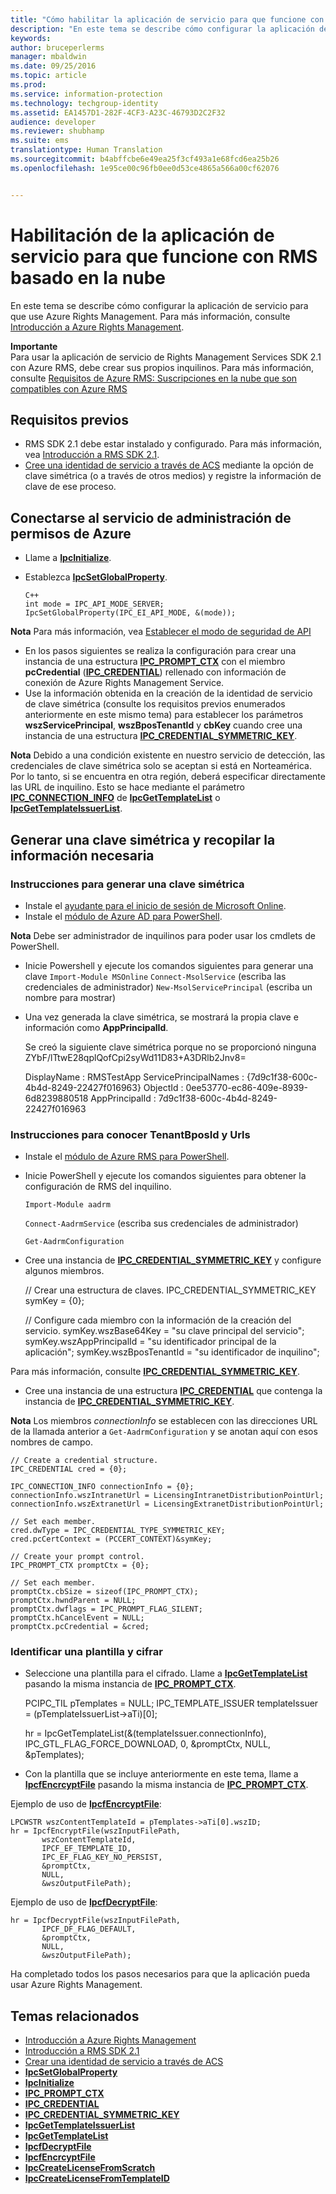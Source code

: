 ```yaml
---
title: "Cómo habilitar la aplicación de servicio para que funcione con RMS basado en la nube | Azure RMS"
description: "En este tema se describe cómo configurar la aplicación de servicio para que use Azure Rights Management."
keywords: 
author: bruceperlerms
manager: mbaldwin
ms.date: 09/25/2016
ms.topic: article
ms.prod: 
ms.service: information-protection
ms.technology: techgroup-identity
ms.assetid: EA1457D1-282F-4CF3-A23C-46793D2C2F32
audience: developer
ms.reviewer: shubhamp
ms.suite: ems
translationtype: Human Translation
ms.sourcegitcommit: b4abffcbe6e49ea25f3cf493a1e68fcd6ea25b26
ms.openlocfilehash: 1e95ce00c96fb0ee0d53ce4865a566a00cf62076


---
```


# Habilitación de la aplicación de servicio para que funcione con RMS basado en la nube

En este tema se describe cómo configurar la aplicación de servicio para que use Azure Rights Management. Para más información, consulte [Introducción a Azure Rights Management](https://technet.microsoft.com/library/jj585016.aspx).

**Importante**  
Para usar la aplicación de servicio de Rights Management Services SDK 2.1 con Azure RMS, debe crear sus propios inquilinos. Para más información, consulte [Requisitos de Azure RMS: Suscripciones en la nube que son compatibles con Azure RMS](../get-started/requirements-subscriptions.md)

## Requisitos previos

-   RMS SDK 2.1 debe estar instalado y configurado. Para más información, vea [Introducción a RMS SDK 2.1](getting-started-with-ad-rms-2-0.md).
-   [Cree una identidad de servicio a través de ACS](https://msdn.microsoft.com/en-us/library/gg185924.aspx) mediante la opción de clave simétrica (o a través de otros medios) y registre la información de clave de ese proceso.

## Conectarse al servicio de administración de permisos de Azure

-   Llame a [**IpcInitialize**](/information-protection/sdk/2.1/api/win/functions#msipc_ipcinitialize).
-   Establezca [**IpcSetGlobalProperty**](/information-protection/sdk/2.1/api/win/functions#msipc_ipcsetglobalproperty).

        C++
        int mode = IPC_API_MODE_SERVER;
        IpcSetGlobalProperty(IPC_EI_API_MODE, &(mode));


  **Nota**  Para más información, vea [Establecer el modo de seguridad de API](setting-the-api-security-mode-api-mode.md)

     
-   En los pasos siguientes se realiza la configuración para crear una instancia de una estructura [**IPC\_PROMPT\_CTX**](/information-protection/sdk/2.1/api/win/ipc_prompt_ctx#msipc_ipc_prompt_ctx) con el miembro **pcCredential** ([**IPC\_CREDENTIAL**](/information-protection/sdk/2.1/api/win/ipc_credential#msipc_ipc_credential)) rellenado con información de conexión de Azure Rights Management Service.
-   Use la información obtenida en la creación de la identidad de servicio de clave simétrica (consulte los requisitos previos enumerados anteriormente en este mismo tema) para establecer los parámetros **wszServicePrincipal**, **wszBposTenantId** y **cbKey** cuando cree una instancia de una estructura [**IPC\_CREDENTIAL\_SYMMETRIC\_KEY**](/information-protection/sdk/2.1/api/win/ipc_credential_symmetric_key#msipc_ipc_credential_symmetric_key).

**Nota** Debido a una condición existente en nuestro servicio de detección, las credenciales de clave simétrica solo se aceptan si está en Norteamérica. Por lo tanto, si se encuentra en otra región, deberá especificar directamente las URL de inquilino. Esto se hace mediante el parámetro [**IPC\_CONNECTION\_INFO**](/information-protection/sdk/2.1/api/win/ipc_connection_info#msipc_ipc_connection_info) de [**IpcGetTemplateList**](/information-protection/sdk/2.1/api/win/functions#msipc_ipcgettemplatelist) o [**IpcGetTemplateIssuerList**](/information-protection/sdk/2.1/api/win/functions#msipc_ipcgettemplateissuerlist).

## Generar una clave simétrica y recopilar la información necesaria

### Instrucciones para generar una clave simétrica

-   Instale el [ayudante para el inicio de sesión de Microsoft Online](http://go.microsoft.com/fwlink/p/?LinkID=286152).
-   Instale el [módulo de Azure AD para PowerShell](https://bposast.vo.msecnd.net/MSOPMW/8073.4/amd64/AdministrationConfig-en.msi).

**Nota**  Debe ser administrador de inquilinos para poder usar los cmdlets de PowerShell.

-   Inicie Powershell y ejecute los comandos siguientes para generar una clave         `Import-Module MSOnline`
            `Connect-MsolService` (escriba las credenciales de administrador)         `New-MsolServicePrincipal` (escriba un nombre para mostrar)
-   Una vez generada la clave simétrica, se mostrará la propia clave e información como **AppPrincipalId**.


    Se creó la siguiente clave simétrica porque no se proporcionó ninguna ZYbF/lTtwE28qplQofCpi2syWd11D83+A3DRlb2Jnv8=

    DisplayName : RMSTestApp ServicePrincipalNames : {7d9c1f38-600c-4b4d-8249-22427f016963} ObjectId : 0ee53770-ec86-409e-8939-6d8239880518 AppPrincipalId : 7d9c1f38-600c-4b4d-8249-22427f016963


### Instrucciones para conocer **TenantBposId** y **Urls**

-   Instale el [módulo de Azure RMS para PowerShell](https://technet.microsoft.com/en-us/library/jj585012.aspx).
-   Inicie PowerShell y ejecute los comandos siguientes para obtener la configuración de RMS del inquilino.

    `Import-Module aadrm`

    `Connect-AadrmService` (escriba sus credenciales de administrador)

    `Get-AadrmConfiguration`


-   Cree una instancia de [**IPC\_CREDENTIAL\_SYMMETRIC\_KEY**](/information-protection/sdk/2.1/api/win/ipc_credential_symmetric_key#msipc_ipc_credential_symmetric_key) y configure algunos miembros.

    // Crear una estructura de claves.
    IPC_CREDENTIAL_SYMMETRIC_KEY symKey = {0};

    // Configure cada miembro con la información de la creación del servicio.
    symKey.wszBase64Key = "su clave principal del servicio"; symKey.wszAppPrincipalId = "su identificador principal de la aplicación"; symKey.wszBposTenantId = "su identificador de inquilino";


Para más información, consulte [**IPC\_CREDENTIAL\_SYMMETRIC\_KEY**](/information-protection/sdk/2.1/api/win/ipc_credential_symmetric_key#msipc_ipc_credential_symmetric_key).

-   Cree una instancia de una estructura [**IPC\_CREDENTIAL**](/information-protection/sdk/2.1/api/win/ipc_credential#msipc_ipc_credential) que contenga la instancia de [**IPC\_CREDENTIAL\_SYMMETRIC\_KEY**](/information-protection/sdk/2.1/api/win/ipc_credential_symmetric_key#msipc_ipc_credential_symmetric_key).

**Nota** Los miembros *connectionInfo* se establecen con las direcciones URL de la llamada anterior a `Get-AadrmConfiguration` y se anotan aquí con esos nombres de campo.

    // Create a credential structure.
    IPC_CREDENTIAL cred = {0};

    IPC_CONNECTION_INFO connectionInfo = {0};
    connectionInfo.wszIntranetUrl = LicensingIntranetDistributionPointUrl;
    connectionInfo.wszExtranetUrl = LicensingExtranetDistributionPointUrl;

    // Set each member.
    cred.dwType = IPC_CREDENTIAL_TYPE_SYMMETRIC_KEY;
    cred.pcCertContext = (PCCERT_CONTEXT)&symKey;

    // Create your prompt control.
    IPC_PROMPT_CTX promptCtx = {0};

    // Set each member.
    promptCtx.cbSize = sizeof(IPC_PROMPT_CTX);
    promptCtx.hwndParent = NULL;
    promptCtx.dwflags = IPC_PROMPT_FLAG_SILENT;
    promptCtx.hCancelEvent = NULL;
    promptCtx.pcCredential = &cred;

### Identificar una plantilla y cifrar

-   Seleccione una plantilla para el cifrado.
    Llame a [**IpcGetTemplateList**](/information-protection/sdk/2.1/api/win/functions#msipc_ipcgettemplatelist) pasando la misma instancia de [**IPC\_PROMPT\_CTX**](/information-protection/sdk/2.1/api/win/ipc_prompt_ctx#msipc_ipc_prompt_ctx).


    PCIPC_TIL pTemplates = NULL; IPC_TEMPLATE_ISSUER templateIssuer = (pTemplateIssuerList->aTi)[0];

    hr = IpcGetTemplateList(&(templateIssuer.connectionInfo),        IPC_GTL_FLAG_FORCE_DOWNLOAD,        0,        &promptCtx,        NULL,        &pTemplates);


-   Con la plantilla que se incluye anteriormente en este tema, llame a [**IpcfEncrcyptFile**](/information-protection/sdk/2.1/api/win/functions#msipc_ipcfencryptfile) pasando la misma instancia de [**IPC\_PROMPT\_CTX**](/information-protection/sdk/2.1/api/win/ipc_prompt_ctx#msipc_ipc_prompt_ctx).

Ejemplo de uso de [**IpcfEncrcyptFile**](/information-protection/sdk/2.1/api/win/functions#msipc_ipcfencryptfile):

    LPCWSTR wszContentTemplateId = pTemplates->aTi[0].wszID;
    hr = IpcfEncryptFile(wszInputFilePath,
           wszContentTemplateId,
           IPCF_EF_TEMPLATE_ID,
           IPC_EF_FLAG_KEY_NO_PERSIST,
           &promptCtx,
           NULL,
           &wszOutputFilePath);

Ejemplo de uso de [**IpcfDecryptFile**](/information-protection/sdk/2.1/api/win/functions#msipc_ipcfdecryptfile):

    hr = IpcfDecryptFile(wszInputFilePath,
           IPCF_DF_FLAG_DEFAULT,
           &promptCtx,
           NULL,
           &wszOutputFilePath);

Ha completado todos los pasos necesarios para que la aplicación pueda usar Azure Rights Management.

## Temas relacionados

* [Introducción a Azure Rights Management](https://technet.microsoft.com/en-us/library/jj585016.aspx)
* [Introducción a RMS SDK 2.1](getting-started-with-ad-rms-2-0.md)
* [Crear una identidad de servicio a través de ACS](https://msdn.microsoft.com/en-us/library/gg185924.aspx)
* [**IpcSetGlobalProperty**](/information-protection/sdk/2.1/api/win/functions#msipc_ipcsetglobalproperty)
* [**IpcInitialize**](/information-protection/sdk/2.1/api/win/functions#msipc_ipcinitialize)
* [**IPC\_PROMPT\_CTX**](/information-protection/sdk/2.1/api/win/ipc_prompt_ctx#msipc_ipc_prompt_ctx)
* [**IPC\_CREDENTIAL**](/information-protection/sdk/2.1/api/win/ipc_credential#msipc_ipc_credential)
* [**IPC\_CREDENTIAL\_SYMMETRIC\_KEY**](/information-protection/sdk/2.1/api/win/ipc_credential_symmetric_key#msipc_ipc_credential_symmetric_key)
* [**IpcGetTemplateIssuerList**](/information-protection/sdk/2.1/api/win/functions#msipc_ipcgettemplateissuerlist)
* [**IpcGetTemplateList**](/information-protection/sdk/2.1/api/win/functions#msipc_ipcgettemplatelist)
* [**IpcfDecryptFile**](/information-protection/sdk/2.1/api/win/functions#msipc_ipcfdecryptfile)
* [**IpcfEncrcyptFile**](/information-protection/sdk/2.1/api/win/functions#msipc_ipcfencryptfile)
* [**IpcCreateLicenseFromScratch**](/information-protection/sdk/2.1/api/win/functions#msipc_ipccreatelicensefromscratch)
* [**IpcCreateLicenseFromTemplateID**](/information-protection/sdk/2.1/api/win/functions#msipc_ipccreatelicensefromtemplateid)
 

 



<!--HONumber=Sep16_HO5-->


